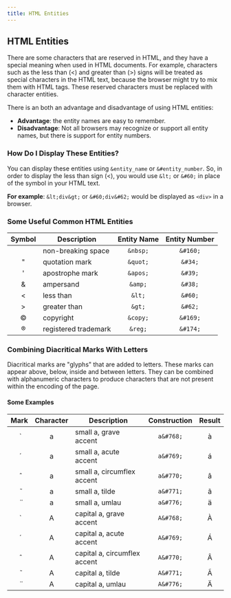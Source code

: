 ```yaml
---
title: HTML Entities
---
```

## HTML Entities

There are some characters that are reserved in HTML, and they have a special meaning when used in HTML documents. For example, characters such as the less than (<) and greater than (>) signs will be treated as special characters in the HTML text, because the browser might try to mix them with HTML tags. These reserved characters must be replaced with character entities.

There is an both an advantage and disadvantage of using HTML entities:
* **Advantage**: the entity names are easy to remember.
* **Disadvantage**: Not all browsers may recognize or support all entity names, but there is support for entity numbers.


### How Do I Display These Entities?
You can display these entities using `&entity_name` or `&#entity_number`. So, in order to display the less than sign (<), you would use `&lt;` or `&#60;` in place of the symbol in your HTML text. 

**For example**: `&lt;div&gt;` or `&#60;div&#62;` would be displayed as `<div>` in a browser.


### Some Useful Common HTML Entities
| Symbol | Description          | Entity Name | Entity Number |
|:------:|----------------------|:-----------:|:-------------:|
| &nbsp; | non-breaking space   | `&nbsp;`    | `&#160;`      |
| "      | quotation mark       | `&quot;`    | `&#34;`       |
| '      | apostrophe mark      | `&apos;`    | `&#39;`       |
| &      | ampersand            | `&amp;`     | `&#38;`       |
| <      | less than            | `&lt;`      | `&#60;`       |
| >      | greater than         | `&gt;`      | `&#62;`       |
| &copy; | copyright            | `&copy;`    | `&#169;`      |
| &reg;  | registered trademark | `&reg;`     | `&#174;`      |


### Combining Diacritical Marks With Letters
Diacritical marks are "glyphs" that are added to letters. These marks can appear above, below, inside and between letters. They can be combined with alphanumeric characters to produce characters that are not present within the encoding of the page. 

#### Some Examples
| Mark   | Character | Description                  | Construction   | Result  |
|:------:|:---------:|------------------------------|:--------------:|:-------:|
| &#768; | a         | small a, grave accent        | `a&#768;`      | a&#768; |
| &#769; | a         | small a, acute accent        | `a&#769;`      | a&#769; |
| &#770; | a         | small a, circumflex accent   | `a&#770;`      | a&#770; |
| &#771; | a         | small a, tilde               | `a&#771;`      | a&#771; |
| &#776; | a         | small a, umlau               | `a&#776;`      | a&#776; |
| &#768; | A         | capital a, grave accent      | `A&#768;`      | A&#768; |
| &#769; | A         | capital a, acute accent      | `A&#769;`      | A&#769; |
| &#770; | A         | capital a, circumflex accent | `A&#770;`      | A&#770; |
| &#771; | A         | capital a, tilde             | `A&#771;`      | A&#771; |
| &#776; | A         | capital a, umlau             | `A&#776;`      | A&#776; |
